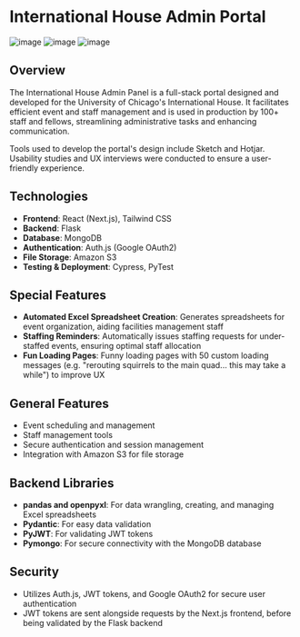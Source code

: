 # International House Admin Portal

![image](https://github.com/mjwgoh/ihouse-frontend/assets/86610705/21eddd72-1ba4-400b-85a7-4a499b6b461c)
![image](https://github.com/mjwgoh/ihouse-frontend/assets/86610705/620b56d8-47e6-45a1-bc70-7c2fad05c032)
![image](https://github.com/mjwgoh/ihouse-frontend/assets/86610705/a4e58dae-8246-4b63-8154-58c78bb9f7da)


## Overview
The International House Admin Panel is a full-stack portal designed and developed for the University of Chicago's International House. It facilitates efficient event and staff management and is used in production by 100+ staff and fellows, streamlining administrative tasks and enhancing communication. 

Tools used to develop the portal's design include Sketch and Hotjar. Usability studies and UX interviews were conducted to ensure a user-friendly experience.

## Technologies
- **Frontend**: React (Next.js), Tailwind CSS
- **Backend**: Flask
- **Database**: MongoDB
- **Authentication**: Auth.js (Google OAuth2)
- **File Storage**: Amazon S3
- **Testing & Deployment**: Cypress, PyTest

## Special Features
- **Automated Excel Spreadsheet Creation**: Generates spreadsheets for event organization, aiding facilities management staff
- **Staffing Reminders**: Automatically issues staffing requests for under-staffed events, ensuring optimal staff allocation
- **Fun Loading Pages**: Funny loading pages with 50 custom loading messages (e.g. "rerouting squirrels to the main quad... this may take a while") to improve UX

## General Features
- Event scheduling and management
- Staff management tools
- Secure authentication and session management
- Integration with Amazon S3 for file storage

## Backend Libraries
- **pandas and openpyxl**: For data wrangling, creating, and managing Excel spreadsheets
- **Pydantic**: For easy data validation
- **PyJWT**: For validating JWT tokens
- **Pymongo**: For secure connectivity with the MongoDB database

## Security
- Utilizes Auth.js, JWT tokens, and Google OAuth2 for secure user authentication
- JWT tokens are sent alongside requests by the Next.js frontend, before being validated by the Flask backend

